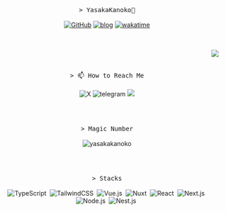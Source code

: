 <p align="center">
  <samp>&gt; YasakaKanoko🦋</samp><br /><br />
  <a href="https://github.com/yasakakanoko" target="_blank"><img src="https://img.shields.io/github/followers/YasakaKanoko?logo=github&style=flat-square" alt="GitHub"></a>
  <a href="https://yasakakanoko.github.io/" target="_blank"><img src="https://img.shields.io/badge/blog-Atmosphere-9cf?style=flat-square" alt="blog"></a>
  <a href="https://wakatime.com/@cc71bc64-b04a-4d52-b7eb-ff222b01744f" target="_blank"><img src="https://wakatime.com/badge/user/cc71bc64-b04a-4d52-b7eb-ff222b01744f.svg" alt="wakatime"></a>
</p>
<br /><br />

<picture>
  <source
    srcset="
    https://github-readme-stats-one-bice.vercel.app/api?username=yasakakanoko&show_icons=true&icon_color=0366d6&bg_color=ffffff&hide_title=true&hide_border=true&theme=github_dark&include_all_commits=true&count_private=true&role=OWNER,ORGANIZATION_MEMBER,COLLABORATOR&exclude_repo=ijkplayer,flv.js,DanmakuFlameMaster,ailab,MagicaSakura,boxing,overlord,gengine,discovery,GoogleTranslate,Weibo-Picture-Store"
    media="(prefers-color-scheme: dark)" />
  <source
    srcset="https://github-readme-stats-one-bice.vercel.app/api?username=yasakakanoko&show_icons=true&icon_color=0366d6&bg_color=ffffff&hide_title=true&hide_border=true&include_all_commits=true&count_private=true&role=OWNER,ORGANIZATION_MEMBER,COLLABORATOR&exclude_repo=ijkplayer,flv.js,DanmakuFlameMaster,ailab,MagicaSakura,boxing,overlord,gengine,discovery,GoogleTranslate,Weibo-Picture-Store"
    media="(prefers-color-scheme: light), (prefers-color-scheme: no-preference)" />
  <img src="https://github-readme-stats-one-bice.vercel.app/api?username=yasakakanoko&show_icons=true&icon_color=0366d6&bg_color=ffffff&hide_title=true&hide_border=true&include_all_commits=true&count_private=true&role=OWNER,ORGANIZATION_MEMBER,COLLABORATOR&exclude_repo=ijkplayer,flv.js,DanmakuFlameMaster,ailab,MagicaSakura,boxing,overlord,gengine,discovery,GoogleTranslate,Weibo-Picture-Store"
    align="right" />
</picture>
<br /><br/>

<p align="center">
  <samp>&gt; 📫 How to Reach Me</samp><br /><br />
  <a href="https://x.com/YasakaKanoko" target="_blank"><img src="https://img.shields.io/badge/X-000000?style=flat&logo=x&logoColor=white" alt="X" style="display: inline-block;"/></a>
  <a href="https://t.me/yasakakanoko" target="_blank"><img src="https://img.shields.io/badge/Telegram-2CA5E0.svg?logo=telegram&logoColor=white" alt="telegram" style="display: inline-block;"/></a>
  <a mailto:shuiyuan5173@gmail.com><img src="https://img.shields.io/badge/Email-white.svg?logo=gmail&logoColor=ea4335"/></a>
</p>
<br /><br />

<p align="center">
  <samp>&gt; Magic Number</samp><br /><br />
  <img src="https://count.getloli.com/get/@yasakakanoko?theme=gelbooru" alt="yasakakanoko"/>
</p>
<br /><br />

<p align="center">
  <samp>&gt; Stacks</samp><br /><br />
  <img src="https://img.shields.io/badge/TypeScript-3178C6?logo=TypeScript&logoColor=fff" alt="TypeScript" style="display: inline-block;" />&nbsp;
  <img src="https://img.shields.io/badge/Tailwind%20CSS-%2338B2AC.svg?logo=tailwind-CSS&logoColor=white" alt="TailwindCSS" style="display: inline-block;" />&nbsp;
  <img src="https://img.shields.io/badge/Vue.js-4FC08D?logo=vuedotjs&logoColor=fff" alt="Vue.js" style="display: inline-block;" />&nbsp;
  <img src="https://img.shields.io/badge/Nuxt-002E3B?logo=nuxt&logoColor=#00DC82" alt="Nuxt" style="display: inline-block;" />&nbsp;
  <img src="https://img.shields.io/badge/React-%2320232a.svg?logo=react&logoColor=%2361DAFB" alt="React" style="display: inline-block;" />&nbsp;
  <img src="https://img.shields.io/badge/Next.js-black?logo=next.js&logoColor=white" alt="Next.js" style="display: inline-block;" />&nbsp;
  <img src="https://img.shields.io/badge/Node.js-6DA55F?logo=node.js&logoColor=white" alt="Node.js" style="display: inline-block;" />&nbsp;
  <img src="https://img.shields.io/badge/Nest.js-%23E0234E.svg?logo=nestjs&logoColor=white" alt="Nest.js" style="display: inline-block;" />&nbsp;
</p>
<br /><br />
